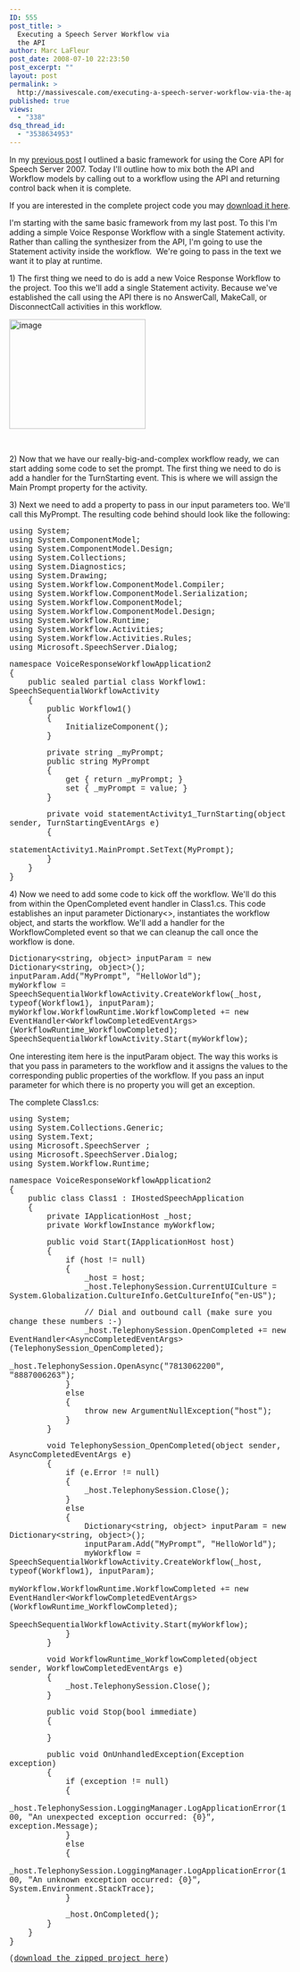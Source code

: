 ```yaml
---
ID: 555
post_title: >
  Executing a Speech Server Workflow via
  the API
author: Marc LaFleur
post_date: 2008-07-10 22:23:50
post_excerpt: ""
layout: post
permalink: >
  http://massivescale.com/executing-a-speech-server-workflow-via-the-api/
published: true
views:
  - "338"
dsq_thread_id:
  - "3538634953"
---
```

<p>In my <a href="http://weblogs.asp.net/mlafleur/archive/2008/07/09/getting-started-with-the-speech-server-2007-api.aspx" target="_blank">previous post</a> I outlined a basic framework for using the Core API for Speech Server 2007. Today I'll outline how to mix both the API and Workflow models by calling out to a workflow using the API and returning control back when it is complete. </p>  <p>If you are interested in the complete project code you may <a href="http://www.massivescale.com/sample_code/VoiceResponseWorkflowApplication2.zip" target="_blank">download it here</a>. </p>  <p>I'm starting with the same basic framework from my last post. To this I'm adding a simple Voice Response Workflow with a single Statement activity. Rather than calling the synthesizer from the API, I'm going to use the Statement activity inside the workflow.&#160; We're going to pass in the text we want it to play at runtime. </p>  <p>1) The first thing we need to do is add a new Voice Response Workflow to the project. Too this we'll add a single Statement activity. Because we've established the call using the API there is no AnswerCall, MakeCall, or DisconnectCall activities in this workflow.</p>  <p><a href="http://weblogs.asp.net/blogs/mlafleur/WindowsLiveWriter/ExecutingaSpeechServerWorkflowviatheAPI_102B2/image_2.png"><img style="border-top-width: 0px; border-left-width: 0px; border-bottom-width: 0px; border-right-width: 0px" height="196" alt="image" src="http://weblogs.asp.net/blogs/mlafleur/WindowsLiveWriter/ExecutingaSpeechServerWorkflowviatheAPI_102B2/image_thumb.png" width="244" border="0" /></a> </p>  <p>&#160;</p>  <p>2) Now that we have our really-big-and-complex workflow ready, we can start adding some code to set the prompt. The first thing we need to do is add a handler for the TurnStarting event. This is where we will assign the Main Prompt property for the activity.</p>  <p>3) Next we need to add a property to pass in our input parameters too. We'll call this MyPrompt. The resulting code behind should look like the following:</p>  <p><font face="Courier New">using System;      <br />using System.ComponentModel;       <br />using System.ComponentModel.Design;       <br />using System.Collections;       <br />using System.Diagnostics;       <br />using System.Drawing;       <br />using System.Workflow.ComponentModel.Compiler;       <br />using System.Workflow.ComponentModel.Serialization;       <br />using System.Workflow.ComponentModel;       <br />using System.Workflow.ComponentModel.Design;       <br />using System.Workflow.Runtime;       <br />using System.Workflow.Activities;       <br />using System.Workflow.Activities.Rules;       <br />using Microsoft.SpeechServer.Dialog; </font></p>  <p><font face="Courier New">namespace VoiceResponseWorkflowApplication2      <br />{       <br />&#160;&#160;&#160; public sealed partial class Workflow1: SpeechSequentialWorkflowActivity       <br />&#160;&#160;&#160; {       <br />&#160;&#160;&#160;&#160;&#160;&#160;&#160; public Workflow1()       <br />&#160;&#160;&#160;&#160;&#160;&#160;&#160; {       <br />&#160;&#160;&#160;&#160;&#160;&#160;&#160;&#160;&#160;&#160;&#160; InitializeComponent();&#160;&#160;&#160;&#160;&#160;&#160;&#160;&#160;&#160;&#160;&#160; <br />&#160;&#160;&#160;&#160;&#160;&#160;&#160; } </font></p>  <p><font face="Courier New">&#160;&#160;&#160;&#160;&#160;&#160;&#160; private string _myPrompt;      <br />&#160;&#160;&#160;&#160;&#160;&#160;&#160; public string MyPrompt       <br />&#160;&#160;&#160;&#160;&#160;&#160;&#160; {       <br />&#160;&#160;&#160;&#160;&#160;&#160;&#160;&#160;&#160;&#160;&#160; get { return _myPrompt; }       <br />&#160;&#160;&#160;&#160;&#160;&#160;&#160;&#160;&#160;&#160;&#160; set { _myPrompt = value; }       <br />&#160;&#160;&#160;&#160;&#160;&#160;&#160; } </font></p>  <p><font face="Courier New">&#160;&#160;&#160;&#160;&#160;&#160;&#160; private void statementActivity1_TurnStarting(object sender, TurnStartingEventArgs e)      <br />&#160;&#160;&#160;&#160;&#160;&#160;&#160; {       <br />&#160;&#160;&#160;&#160;&#160;&#160;&#160;&#160;&#160;&#160;&#160; statementActivity1.MainPrompt.SetText(MyPrompt);       <br />&#160;&#160;&#160;&#160;&#160;&#160;&#160; }       <br />&#160;&#160;&#160; }       <br />}</font></p>  <p>4) Now we need to add some code to kick off the workflow. We'll do this from within the OpenCompleted event handler in Class1.cs. This code establishes an input parameter Dictionary&lt;&gt;, instantiates the workflow object, and starts the workflow. We'll add a handler for the WorkflowCompleted event so that we can cleanup the call once the workflow is done.&#160; </p>  <p><font face="Courier New">Dictionary&lt;string, object&gt; inputParam = new Dictionary&lt;string, object&gt;();      <br />inputParam.Add(&quot;MyPrompt&quot;, &quot;HelloWorld&quot;);       <br />myWorkflow = SpeechSequentialWorkflowActivity.CreateWorkflow(_host, typeof(Workflow1), inputParam);       <br />myWorkflow.WorkflowRuntime.WorkflowCompleted += new EventHandler&lt;WorkflowCompletedEventArgs&gt;(WorkflowRuntime_WorkflowCompleted);       <br />SpeechSequentialWorkflowActivity.Start(myWorkflow);</font></p>  <p>One interesting item here is the inputParam object. The way this works is that you pass in parameters to the workflow and it assigns the values to the corresponding public properties of the workflow. If you pass an input parameter for which there is no property you will get an exception. </p>  <p>The complete Class1.cs: </p>  <p><font face="Courier New">using System;      <br />using System.Collections.Generic;       <br />using System.Text;       <br />using Microsoft.SpeechServer ;       <br />using Microsoft.SpeechServer.Dialog;       <br />using System.Workflow.Runtime; </font></p>  <p><font face="Courier New">namespace VoiceResponseWorkflowApplication2      <br />{       <br />&#160;&#160;&#160; public class Class1 : IHostedSpeechApplication       <br />&#160;&#160;&#160; {       <br />&#160;&#160;&#160;&#160;&#160;&#160;&#160; private IApplicationHost _host;       <br />&#160;&#160;&#160;&#160;&#160;&#160;&#160; private WorkflowInstance myWorkflow; </font></p>  <p><font face="Courier New">&#160;&#160;&#160;&#160;&#160;&#160;&#160; public void Start(IApplicationHost host)      <br />&#160;&#160;&#160;&#160;&#160;&#160;&#160; {       <br />&#160;&#160;&#160;&#160;&#160;&#160;&#160;&#160;&#160;&#160;&#160; if (host != null)       <br />&#160;&#160;&#160;&#160;&#160;&#160;&#160;&#160;&#160;&#160;&#160; {       <br />&#160;&#160;&#160;&#160;&#160;&#160;&#160;&#160;&#160;&#160;&#160;&#160;&#160;&#160;&#160; _host = host;       <br />&#160;&#160;&#160;&#160;&#160;&#160;&#160;&#160;&#160;&#160;&#160;&#160;&#160;&#160;&#160; _host.TelephonySession.CurrentUICulture = System.Globalization.CultureInfo.GetCultureInfo(&quot;en-US&quot;); </font></p>  <p><font face="Courier New">&#160;&#160;&#160;&#160;&#160;&#160;&#160;&#160;&#160;&#160;&#160;&#160;&#160;&#160;&#160; // Dial and outbound call (make sure you change these numbers :-)      <br />&#160;&#160;&#160;&#160;&#160;&#160;&#160;&#160;&#160;&#160;&#160;&#160;&#160;&#160;&#160; _host.TelephonySession.OpenCompleted += new EventHandler&lt;AsyncCompletedEventArgs&gt;(TelephonySession_OpenCompleted);       <br />&#160;&#160;&#160;&#160;&#160;&#160;&#160;&#160;&#160;&#160;&#160;&#160;&#160;&#160;&#160; _host.TelephonySession.OpenAsync(&quot;7813062200&quot;, &quot;8887006263&quot;);       <br />&#160;&#160;&#160;&#160;&#160;&#160;&#160;&#160;&#160;&#160;&#160; }       <br />&#160;&#160;&#160;&#160;&#160;&#160;&#160;&#160;&#160;&#160;&#160; else       <br />&#160;&#160;&#160;&#160;&#160;&#160;&#160;&#160;&#160;&#160;&#160; {       <br />&#160;&#160;&#160;&#160;&#160;&#160;&#160;&#160;&#160;&#160;&#160;&#160;&#160;&#160;&#160; throw new ArgumentNullException(&quot;host&quot;);       <br />&#160;&#160;&#160;&#160;&#160;&#160;&#160;&#160;&#160;&#160;&#160; }       <br />&#160;&#160;&#160;&#160;&#160;&#160;&#160; } </font></p>  <p><font face="Courier New">&#160;&#160;&#160;&#160;&#160;&#160;&#160; void TelephonySession_OpenCompleted(object sender, AsyncCompletedEventArgs e)      <br />&#160;&#160;&#160;&#160;&#160;&#160;&#160; {       <br />&#160;&#160;&#160;&#160;&#160;&#160;&#160;&#160;&#160;&#160;&#160; if (e.Error != null)       <br />&#160;&#160;&#160;&#160;&#160;&#160;&#160;&#160;&#160;&#160;&#160; {       <br />&#160;&#160;&#160;&#160;&#160;&#160;&#160;&#160;&#160;&#160;&#160;&#160;&#160;&#160;&#160; _host.TelephonySession.Close();       <br />&#160;&#160;&#160;&#160;&#160;&#160;&#160;&#160;&#160;&#160;&#160; }       <br />&#160;&#160;&#160;&#160;&#160;&#160;&#160;&#160;&#160;&#160;&#160; else       <br />&#160;&#160;&#160;&#160;&#160;&#160;&#160;&#160;&#160;&#160;&#160; {       <br />&#160;&#160;&#160;&#160;&#160;&#160;&#160;&#160;&#160;&#160;&#160;&#160;&#160;&#160;&#160; Dictionary&lt;string, object&gt; inputParam = new Dictionary&lt;string, object&gt;();       <br />&#160;&#160;&#160;&#160;&#160;&#160;&#160;&#160;&#160;&#160;&#160;&#160;&#160;&#160;&#160; inputParam.Add(&quot;MyPrompt&quot;, &quot;HelloWorld&quot;);       <br />&#160;&#160;&#160;&#160;&#160;&#160;&#160;&#160;&#160;&#160;&#160;&#160;&#160;&#160;&#160; myWorkflow = SpeechSequentialWorkflowActivity.CreateWorkflow(_host, typeof(Workflow1), inputParam);       <br />&#160;&#160;&#160;&#160;&#160;&#160;&#160;&#160;&#160;&#160;&#160;&#160;&#160;&#160;&#160; myWorkflow.WorkflowRuntime.WorkflowCompleted += new EventHandler&lt;WorkflowCompletedEventArgs&gt;(WorkflowRuntime_WorkflowCompleted);       <br />&#160;&#160;&#160;&#160;&#160;&#160;&#160;&#160;&#160;&#160;&#160;&#160;&#160;&#160;&#160; SpeechSequentialWorkflowActivity.Start(myWorkflow);       <br />&#160;&#160;&#160;&#160;&#160;&#160;&#160;&#160;&#160;&#160;&#160; }       <br />&#160;&#160;&#160;&#160;&#160;&#160;&#160; } </font></p>  <p><font face="Courier New">&#160;&#160;&#160;&#160;&#160;&#160;&#160; void WorkflowRuntime_WorkflowCompleted(object sender, WorkflowCompletedEventArgs e)      <br />&#160;&#160;&#160;&#160;&#160;&#160;&#160; {       <br />&#160;&#160;&#160;&#160;&#160;&#160;&#160;&#160;&#160;&#160;&#160; _host.TelephonySession.Close();       <br />&#160;&#160;&#160;&#160;&#160;&#160;&#160; } </font></p>  <p><font face="Courier New">&#160;&#160;&#160;&#160;&#160;&#160;&#160; public void Stop(bool immediate)      <br />&#160;&#160;&#160;&#160;&#160;&#160;&#160; { </font></p>  <p><font face="Courier New">&#160;&#160;&#160;&#160;&#160;&#160;&#160; } </font></p>  <p><font face="Courier New">&#160;&#160;&#160;&#160;&#160;&#160;&#160; public void OnUnhandledException(Exception exception)      <br />&#160;&#160;&#160;&#160;&#160;&#160;&#160; {       <br />&#160;&#160;&#160;&#160;&#160;&#160;&#160;&#160;&#160;&#160;&#160; if (exception != null)       <br />&#160;&#160;&#160;&#160;&#160;&#160;&#160;&#160;&#160;&#160;&#160; {       <br />&#160;&#160;&#160;&#160;&#160;&#160;&#160;&#160;&#160;&#160;&#160;&#160;&#160;&#160;&#160; _host.TelephonySession.LoggingManager.LogApplicationError(100, &quot;An unexpected exception occurred: {0}&quot;, exception.Message);       <br />&#160;&#160;&#160;&#160;&#160;&#160;&#160;&#160;&#160;&#160;&#160; }       <br />&#160;&#160;&#160;&#160;&#160;&#160;&#160;&#160;&#160;&#160;&#160; else       <br />&#160;&#160;&#160;&#160;&#160;&#160;&#160;&#160;&#160;&#160;&#160; {       <br />&#160;&#160;&#160;&#160;&#160;&#160;&#160;&#160;&#160;&#160;&#160;&#160;&#160;&#160;&#160; _host.TelephonySession.LoggingManager.LogApplicationError(100, &quot;An unknown exception occurred: {0}&quot;, System.Environment.StackTrace);       <br />&#160;&#160;&#160;&#160;&#160;&#160;&#160;&#160;&#160;&#160;&#160; } </font></p>  <p><font face="Courier New">&#160;&#160;&#160;&#160;&#160;&#160;&#160;&#160;&#160;&#160;&#160; _host.OnCompleted();      <br />&#160;&#160;&#160;&#160;&#160;&#160;&#160; }       <br />&#160;&#160;&#160; }       <br />}</font></p>  <p><font face="Courier New">(<a href="http://www.massivescale.com/sample_code/VoiceResponseWorkflowApplication2.zip" target="_blank">download the zipped project here</a>)</font></p>